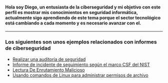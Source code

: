 

<!---
.
--->
#### Hola soy Diego, un entusiasta de la ciberseguridad y mi objetivo con este perfil es mostrar mis conocimientos en seguridad informática, actualmente sigo aprendiendo de este tema porque el sector tecnológico está cambiando a cada momento y es necesario avanzar con el.
---

### Los siguientes son unos ejemplos relacionados con informes de ciberseguridad


- [Realizar una auditoría de seguridad](/docs/realizar_auditoria.md)
- [Informe de incidente de seguimiento según el marco CSF del NIST](/docs/uso_marco_CSF.md)
- [Lectura De Enrutamiento Malicioso](/docs/lectura_enrutamiento.md)
- [Usando comandos de Linux para administrar permisos de archivo](/docs/permisos_linux.md)
